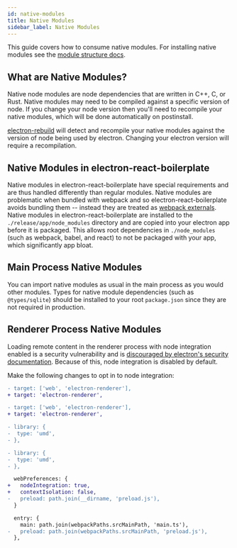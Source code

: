 ```yaml
---
id: native-modules
title: Native Modules
sidebar_label: Native Modules
---
```


This guide covers how to consume native modules. For installing native modules see the [module structure docs](https://electron-react-boilerplate.js.org/docs/adding-dependencies/#module-structure).

## What are Native Modules?

Native node modules are node dependencies that are written in C++, C, or Rust. Native modules may need to be compiled against a specific version of node. If you change your node version then you'll need to recompile your native modules, which will be done automatically on postinstall.

[electron-rebuild](https://github.com/electron/electron-rebuild) will detect and recompile your native modules against the version of node being used by electron. Changing your electron version will require a recompilation.

## Native Modules in electron-react-boilerplate

Native modules in electron-react-boilerplate have special requirements and are thus handled differently than regular modules. Native modules are problematic when bundled with webpack and so electron-react-boilerplate avoids bundling them -- instead they are treated as [webpack externals](https://webpack.js.org/configuration/externals/). Native modules in electron-react-boilerplate are installed to the `./release/app/node_modules` directory and are copied into your electron app before it is packaged. This allows root dependencies in `./node_modules` (such as webpack, babel, and react) to not be packaged with your app, which significantly app bloat.

## Main Process Native Modules

You can import native modules as usual in the main process as you would other modules. Types for native module dependencies (such as `@types/sqlite`) should be installed to your root `package.json` since they are not required in production.

## Renderer Process Native Modules

Loading remote content in the renderer process with node integration enabled is a security vulnerability and is [discouraged by electron's security documentation](https://www.electronjs.org/docs/tutorial/security#2-do-not-enable-nodejs-integration-for-remote-content). Because of this, node integration is disabled by default.

Make the following changes to opt in to node integration:

```diff title="webpack.config.renderer.prod.ts"
- target: ['web', 'electron-renderer'],
+ target: 'electron-renderer',
```

```diff title="webpack.config.renderer.dev.ts"
- target: ['web', 'electron-renderer'],
+ target: 'electron-renderer',
```

```diff title="webpack.config.renderer.prod.ts"
- library: {
-  type: 'umd',
- },
```

```diff title="webpack.config.renderer.dev.ts"
- library: {
-  type: 'umd',
- },
```

```diff title="main.ts"
  webPreferences: {
+   nodeIntegration: true,
+   contextIsolation: false,
-   preload: path.join(__dirname, 'preload.js'),
  }
```

```diff title="webpack.config.main.prod.ts"
  entry: {
    main: path.join(webpackPaths.srcMainPath, 'main.ts'),
-   preload: path.join(webpackPaths.srcMainPath, 'preload.js'),
  },
```
